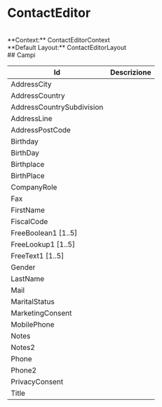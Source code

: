 
# ContactEditor

<br/>
**Context:** ContactEditorContext
<br/>
**Default Layout:** ContactEditorLayout



<br/>
## Campi

| Id | Descrizione | 
| --- | --- | 
| AddressCity |  | 
| AddressCountry |  | 
| AddressCountrySubdivision |  | 
| AddressLine |  | 
| AddressPostCode |  | 
| Birthday |  | 
| BirthDay |  | 
| Birthplace |  | 
| BirthPlace |  | 
| CompanyRole |  | 
| Fax |  | 
| FirstName |  | 
| FiscalCode |  | 
| FreeBoolean1 [1..5] |  | 
| FreeLookup1 [1..5] |  | 
| FreeText1 [1..5] |  | 
| Gender |  | 
| LastName |  | 
| Mail |  | 
| MaritalStatus |  | 
| MarketingConsent |  | 
| MobilePhone |  | 
| Notes |  | 
| Notes2 |  | 
| Phone |  | 
| Phone2 |  | 
| PrivacyConsent |  | 
| Title |  | 

